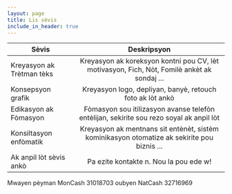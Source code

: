 ```yaml
---
layout: page
title: Lis sèvis
include_in_header: true
---
```

 Sèvis                                   | Deskripsyon                                                                 |
 ----------------------------------------|:---------------------------------------------------------------------------:|
 Kreyasyon ak Trètman tèks |Kreyasyon ak koreksyon kontni pou CV, lèt motivasyon, Fich, Nòt, Fomilè ankèt ak sondaj ...|
 Konsepsyon grafik         |Kreyasyon logo, depliyan, banyè, retouch foto ak lòt ankò|
 Edikasyon ak Fòmasyon     |Fòmasyon sou itilizasyon avanse telefòn entèlijan, sekirite sou rezo soyal ak anpil lòt|
 Konsiltasyon enfòmatik    |Kreyasyon ak mentnans sit entènèt, sistèm kominikasyon otomatize ak sekirite pou biznis ...|
 Ak anpil lòt sèvis ankò   | Pa ezite kontakte n. Nou la pou ede w!|







Mwayen pèyman  MonCash 31018703 oubyen NatCash 32716969
